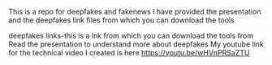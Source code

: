 This is a repo for deepfakes and fakenews I have provided the presentation and the deepfakes link files from which you can download the tools 

deepfakes links-this is a lnk from which you can download the tools from
Read the presentation to understand more about deepfakes
My youtube link for the technical video I created is here  https://youtu.be/wHVnPRSaZTU

